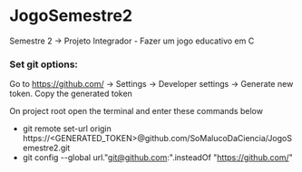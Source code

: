 # JogoSemestre2
Semestre 2 -> Projeto Integrador - Fazer um jogo educativo em C

### Set git options:
 Go to https://github.com/ → Settings → Developer settings → Generate new token.
 Copy the generated token
 
On project root open the terminal and enter these commands below

- git remote set-url origin https://<GENERATED_TOKEN>@github.com/SoMalucoDaCiencia/JogoSemestre2.git
- git config --global url."git@github.com:".insteadOf "https://github.com/" 

